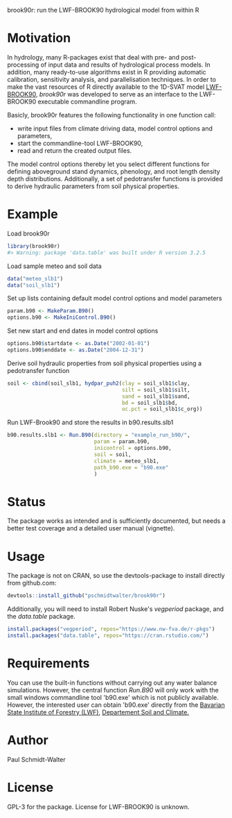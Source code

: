 
<!-- README.md is generated from README.Rmd. Please edit that file -->
brook90r: run the LWF-BROOK90 hydrological model from within R

Motivation
==========

In hydrology, many R-packages exist that deal with pre- and post-processing of input data and results of hydrological process models. In addition, many ready-to-use algorithms exist in R providing automatic calibration, sensitivity analysis, and parallelisation techniques. In order to make the vast resources of R directly available to the 1D-SVAT model [LWF-BROOK90](https://www.lwf.bayern.de/boden-klima/wasserhaushalt/index.php), *brook90r* was developed to serve as an interface to the LWF-BROOK90 executable commandline program.

Basicly, brook90r features the following functionality in one function call:

-   write input files from climate driving data, model control options and parameters,
-   start the commandline-tool LWF-BROOK90,
-   read and return the created output files.

The model control options thereby let you select different functions for defining aboveground stand dynamics, phenology, and root length density depth distributions. Additionally, a set of pedotransfer functions is provided to derive hydraulic parameters from soil physical properties.

Example
=======

Load brook90r

``` r
library(brook90r)
#> Warning: package 'data.table' was built under R version 3.2.5
```

Load sample meteo and soil data

``` r
data("meteo_slb1")
data("soil_slb1")
```

Set up lists containing default model control options and model parameters

``` r
param.b90 <- MakeParam.B90()
options.b90 <- MakeIniControl.B90()
```

Set new start and end dates in model control options

``` r
options.b90$startdate <- as.Date("2002-01-01")
options.b90$enddate <- as.Date("2004-12-31")
```

Derive soil hydraulic properties from soil physical properties using a pedotransfer function

``` r
soil <- cbind(soil_slb1, hydpar_puh2(clay = soil_slb1$clay,
                                     silt = soil_slb1$silt,
                                     sand = soil_slb1$sand,
                                     bd = soil_slb1$bd,
                                     oc.pct = soil_slb1$c_org))
```

Run LWF-Brook90 and store the results in b90.results.slb1

``` r
b90.results.slb1 <- Run.B90(directory = "example_run_b90/",
                            param = param.b90,
                            inicontrol = options.b90,
                            soil = soil,
                            climate = meteo_slb1,
                            path_b90.exe = "b90.exe"
                            )
```

Status
======

The package works as intended and is sufficiently documented, but needs a better test coverage and a detailed user manual (vignette).

Usage
=====

The package is not on CRAN, so use the devtools-package to install directly from github.com:

``` r
devtools::install_github("pschmidtwalter/brook90r")
```

Additionally, you will need to install Robert Nuske's *vegperiod* package, and the *data.table* package.

``` r
install.packages("vegperiod", repos="https://www.nw-fva.de/r-pkgs")
install.packages("data.table", repos="https://cran.rstudio.com/")
```

Requirements
============

You can use the built-in functions without carrying out any water balance simulations. However, the central function *Run.B90* will only work with the small windows commandline tool 'b90.exe' which is not publicly available. However, the interested user can obtain 'b90.exe' directly from the [Bavarian State Institute of Forestry (LWF)](http://www.lwf.bayern.de/), [Departement Soil and Climate.](https://www.lwf.bayern.de/boden-klima/wasserhaushalt/index.php)

Author
======

Paul Schmidt-Walter

License
=======

GPL-3 for the package. License for LWF-BROOK90 is unknown.
